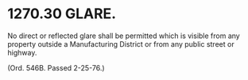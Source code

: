 1270.30 GLARE.
==============

No direct or reflected glare shall be permitted which is visible from
any property outside a Manufacturing District or from any public street
or highway.

(Ord. 546B. Passed 2-25-76.)
